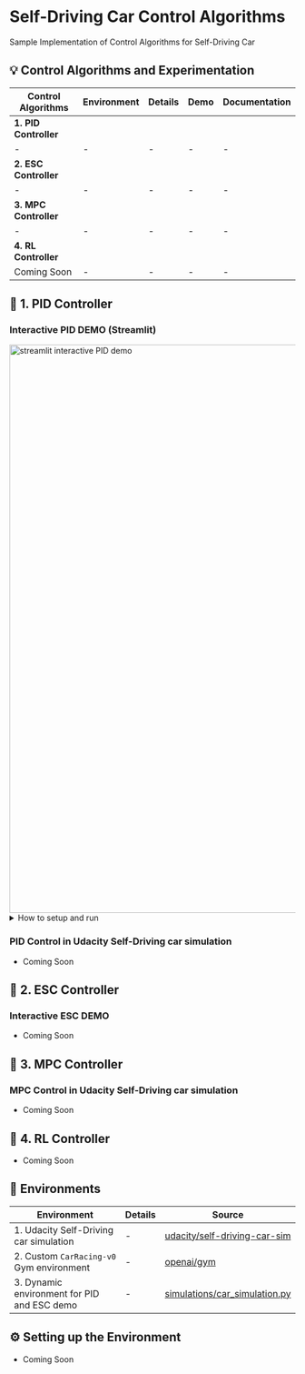 # Self-Driving Car Control Algorithms
Sample Implementation of Control Algorithms for Self-Driving Car


## 💡 Control Algorithms and Experimentation
| Control Algorithms | Environment | Details | Demo | Documentation |
| - | - | - | - | - |
| **1. PID Controller** |  |  |  |  |
| - | - | - | - | - |
| **2. ESC Controller** |  |  |  |  |
| - | - | - | - | - |
| **3. MPC Controller** |  |  |  |  |
| - | - | - | - | - |
| **4. RL Controller** |  |  |  |  |
| Coming Soon | - | - | - | - |


## 🚀 1. PID Controller
### Interactive PID DEMO (Streamlit)
<img alt="streamlit interactive PID demo" width=1000 src="https://github.com/thakorneyp11/self-driving-car/assets/58812639/594857ca-4861-4474-afa5-005d79260ed6" />

<details>
<summary>How to setup and run</summary>

```bash
source env/bin/activate
pip install -r requirements.txt
streamlit run streamlit_pid_demo.py
access `http://localhost:8501/`
```
</details>

### PID Control in Udacity Self-Driving car simulation
- Coming Soon


## 🚀 2. ESC Controller
### Interactive ESC DEMO
- Coming Soon


## 🚀 3. MPC Controller
### MPC Control in Udacity Self-Driving car simulation
- Coming Soon


## 🚀 4. RL Controller
- Coming Soon


<!-- ## 🌐 Architecture
- Coming Soon -->


## 🧩 Environments
| Environment | Details | Source |
| - | - | - |
| 1. Udacity Self-Driving car simulation | - | [udacity/self-driving-car-sim](https://github.com/udacity/self-driving-car-sim) | 
| 2. Custom `CarRacing-v0` Gym environment | - | [openai/gym]() |
| 3. Dynamic environment for PID and ESC demo | - | [simulations/car_simulation.py]() |


## ⚙️ Setting up the Environment
- Coming Soon

<!-- <img alt="PID demo in PyGame environment" width=1000 src="https://github.com/thakorneyp11/self-driving-car/assets/58812639/11bdec72-e977-40b7-a374-70dae3cf3f5a" /> -->

